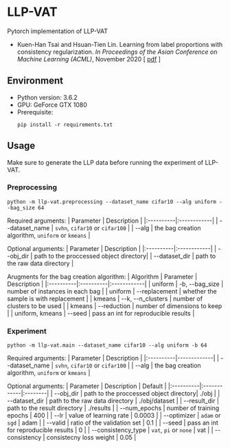 # LLP-VAT

Pytorch implementation of LLP-VAT

* Kuen-Han Tsai and Hsuan-Tien Lin. Learning from label proportions with consistency regularization. *In Proceedings of the Asian Conference on Machine Learning (ACML)*, November 2020 [ [pdf](https://www.csie.ntu.edu.tw/~htlin/paper/doc/acml20llpvat.pdf) ]

## Environment

* Python version: 3.6.2
* GPU: GeForce GTX 1080
* Prerequisite:
    ```
    pip install -r requirements.txt
    ```


## Usage

Make sure to generate the LLP data before running the experiment of LLP-VAT.

### Preprocessing
```
python -m llp-vat.preprocessing --dataset_name cifar10 --alg uniform --bag_size 64
```

Required arguments:
| Parameter | Description |
|:----------|:------------|
| --dataset_name | `svhn`, `cifar10` or `cifar100` |
| --alg | the bag creation algorithm, `uniform` or `kmeans` |

Optional arguments:
| Parameter | Description |
|:----------|:------------|
| --obj_dir | path to the proccessed object directory|
| --dataset_dir | path to the raw data directory |

Arugments for the bag creation algorithm:
| Algorithm | Parameter | Description |
|:----------|:----------|:------------|
| uniform | -b, --bag_size | number of instances in each bag |
| uniform | --replacement | whether the sample is with replacement |
| kmeans | --k, --n_clusters | number of clusters to be used |
| kmeans | --reduction | number of dimensions to keep |
| uniform, kmeans | --seed | pass an int for reproducible results |


### Experiment
```
python -m llp-vat.main --dataset_name cifar10 --alg uniform -b 64
```

Required arguments:
| Parameter | Description |
|:----------|-------------|
| --dataset_name | `svhn`, `cifar10` or `cifar100` |
| --alg | the bag creation algorithm, `uniform` or `kmeans` |

Optional arguments:
| Parameter | Description | Default |
|:----------|:------------|:--------|
| --obj_dir | path to the proccessed object directory| ./obj |
| --dataset_dir | path to the raw data directory | ./obj/dataset |
| --result_dir | path to the result directory | ./results |
| --num_epochs | number of training epochs | 400 |
| --lr | value of learning rate | 0.0003 |
| --optimizer | `adam` or `sgd` | adam |
| --valid | ratio of the validation set | 0.1 |
| --seed | pass an int for reproducible results | 0 |
| --consistency_type | `vat`, `pi` or `none` | vat |
| --consistency | consistecny loss weight | 0.05 |

